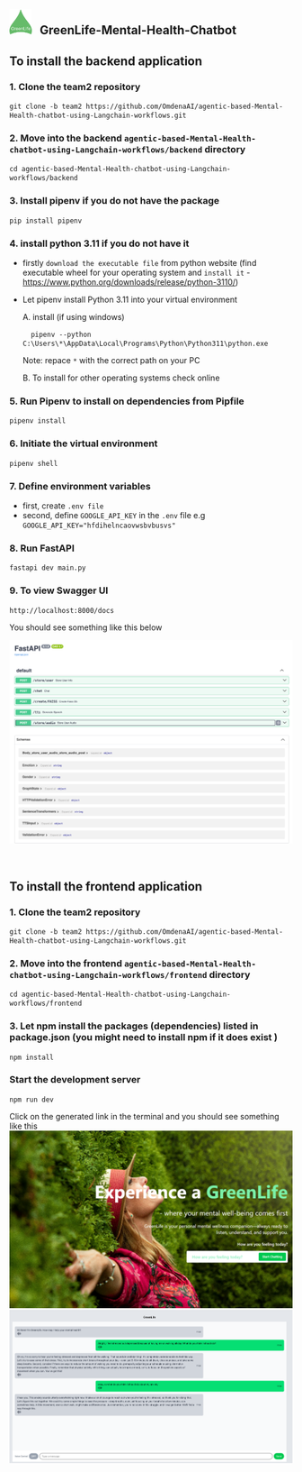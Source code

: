 <p align="left">
  <img src="./assets/green-life.svg" alt="FastAPI Swagger UI" width="40"/>
  <span style="font-size: 1.5em; margin-left: 10px;"><strong>GreenLife-Mental-Health-Chatbot</strong></span>
</p>


## To install the backend application


### 1. Clone the team2 repository

    git clone -b team2 https://github.com/OmdenaAI/agentic-based-Mental-Health-chatbot-using-Langchain-workflows.git

### 2. Move into the backend  `agentic-based-Mental-Health-chatbot-using-Langchain-workflows/backend` directory
    cd agentic-based-Mental-Health-chatbot-using-Langchain-workflows/backend

### 3. Install pipenv if you do not have the package
    pip install pipenv


### 4. install python 3.11 if you do not have it
-    firstly `download the executable file` from python website (find executable wheel for your operating system and `install it` - https://www.python.org/downloads/release/python-3110/)

- Let pipenv install Python 3.11 into your virtual environment 
    
    A. install (if using windows)

        pipenv --python C:\Users\*\AppData\Local\Programs\Python\Python311\python.exe 
    Note: repace `*` with the correct path on your PC 

    B. To install for other operating systems check online 

### 5. Run Pipenv to install on dependencies from Pipfile
    pipenv install


### 6. Initiate the virtual environment
    pipenv shell


### 7. Define environment variables
-    first,  create `.env file`
-    second, define `GOOGLE_API_KEY` in the `.env` file e.g `GOOGLE_API_KEY="hfdihelncaovwsbvbusvs"`
    

### 8. Run FastAPI
    fastapi dev main.py



### 9. To view Swagger UI
    http://localhost:8000/docs
    
You should see something like this below

![FastAPI swagger UI](./assets/image_2.png)




&nbsp;&nbsp;&nbsp;&nbsp;


## To install the frontend application

### 1. Clone the team2 repository

    git clone -b team2 https://github.com/OmdenaAI/agentic-based-Mental-Health-chatbot-using-Langchain-workflows.git

### 2. Move into the frontend  `agentic-based-Mental-Health-chatbot-using-Langchain-workflows/frontend` directory
    cd agentic-based-Mental-Health-chatbot-using-Langchain-workflows/frontend



### 3. Let npm install the packages (dependencies) listed in package.json (you might need to install npm if it does exist )
    
    npm install



### Start the development server 
    npm run dev

 Click on the generated link in the terminal and you should see something like this
![FastAPI swagger UI](./assets/image_3.png)
![FastAPI swagger UI](./assets/image_4.png)
